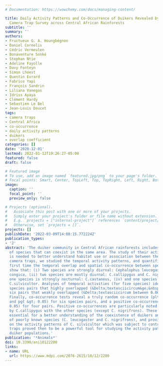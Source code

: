 ```yaml
---
# Documentation: https://wowchemy.com/docs/managing-content/

title: Daily Activity Patterns and Co-Occurrence of Duikers Revealed by an Intensive
  Camera Trap Survey across Central African Rainforests
subtitle: ''
summary: ''
authors:
- Fructueux G. A. Houngbégnon
- Daniel Cornelis
- Cédric Vermeulen
- Bonaventure Sonké
- Stephan Ntie
- Adeline Fayolle
- Davy Fonteyn
- Simon Lhoest
- Quentin Evrard
- Fabrice Yapi
- François Sandrin
- Liliana Vanegas
- Idriss Ayaya
- Clément Hardy
- Sebastien Le Bel
- Jean-Louis Doucet
tags:
- camera traps
- Central Africa
- co-occurrence
- daily activity patterns
- duikers
- overlap coefficient
categories: []
date: '2020-12-01'
lastmod: 2022-01-12T19:26:27-05:00
featured: false
draft: false

# Featured image
# To use, add an image named `featured.jpg/png` to your page's folder.
# Focal points: Smart, Center, TopLeft, Top, TopRight, Left, Right, BottomLeft, Bottom, BottomRight.
image:
  caption: ''
  focal_point: ''
  preview_only: false

# Projects (optional).
#   Associate this post with one or more of your projects.
#   Simply enter your project's folder or file name without extension.
#   E.g. `projects = ["internal-project"]` references `content/project/deep-learning/index.md`.
#   Otherwise, set `projects = []`.
projects: []
publishDate: '2022-03-09T14:08:15.772224Z'
publication_types:
- '2'
abstract: 'The duiker community in Central African rainforests includes a diversity
  of species that can coexist in the same area. The study of their activity patterns
  is needed to better understand habitat use or association between the species. Using
  camera traps, we studied the temporal activity patterns, and quantified for the
  first time the temporal overlap and spatial co-occurrence between species. Our results
  show that: (i) Two species are strongly diurnal: Cephalophus leucogaster, and Philantomba
  congica, (ii) two species are mostly diurnal: C.callipygus and C. nigrifrons, (iii)
  one species is strongly nocturnal: C.castaneus, (iv) and one species is mostly nocturnal:
  C.silvicultor. Analyses of temporal activities (for five species) identified four
  species pairs that highly overlapped (&Delta;textasciicircum&ge;&nbsp;0.80), and
  six pairs that weakly overlapped (&Delta;textasciicircum between 0.06 and 0.35).
  Finally, co-occurrence tests reveal a truly random co-occurrence (plt &gt; 0.05
  and pgt &gt; 0.05) for six species pairs, and a positive co-occurrence (pgt &lt;
  0.05) for four pairs. Positive co-occurrences are particularly noted for pairs formed
  by C.callipygus with the other species (except C. nigrifrons). These results are
  essential for a better understanding of the coexistence of duikers and the ecology
  of poorly known species (C. leucogaster and C. nigrifrons), and provide clarification
  on the activity patterns of C. silvicultor which was subject to controversy. Camera
  traps proved then to be a powerful tool for studying the activity patterns of free-ranging
  duiker populations.'
publication: '*Animals*'
doi: 10.3390/ani10122200
links:
- name: URL
  url: https://www.mdpi.com/2076-2615/10/12/2200
---
```


